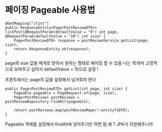 # 페이징 Pageable 사용법

```
@GetMapping("/list")
public ResponseEntity<Page<PostReviewDTO>> listPost(@RequestParam(defaultValue = "0") int page, @RequestParam(defaultValue = "10") int size) {
    Page<PostReviewDTO> response = postReviweService.getList(page, size);
    return ResponseEntity.ok(response);
}
```
page와 size 값을 매개로 받아서 원하는 형태로 페이징 할 수 있음 
나는 10개씩 고정적으로 보여주고 싶어서 defaultValue = 10으로 설정 !

프론트에서는 page의 값을 설정해서 넘겨줘야 한다 

```
public Page<PostReviewDTO> getList(int page, int size) {
    Pageable pageable = PageRequest.of(page, size);
    Page<PostReview> postReviews = postReviewRepository.findAll(pageable);
    
    return postReviews.map(postReviewMaper::entityToDTO);
}
```

Pageable 객체를 설정해서 findAll에 넣어주기만 하면 됨 
왜 ? JPA가 지원해주니까 
